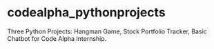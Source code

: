 # codealpha_pythonprojects
Three Python Projects: Hangman Game, Stock Portfolio Tracker, Basic Chatbot for Code Alpha Internship.
